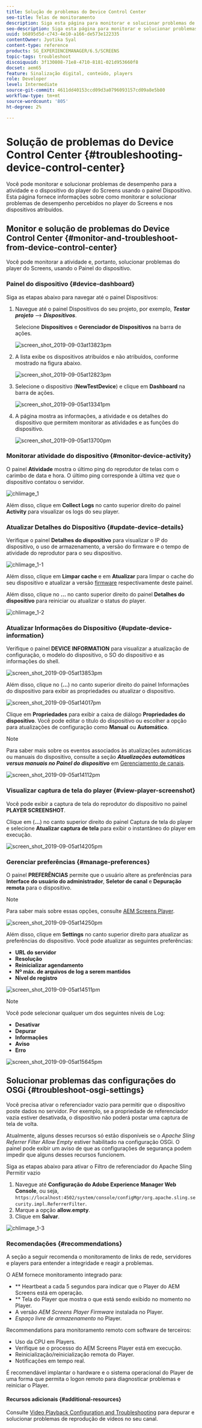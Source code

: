 ```yaml
---
title: Solução de problemas do Device Control Center
seo-title: Telas de monitoramento
description: Siga esta página para monitorar e solucionar problemas de desempenho de sua atividade e dispositivo do player do Screens usando o painel Dispositivo.
seo-description: Siga esta página para monitorar e solucionar problemas de desempenho de sua atividade e dispositivo do player do Screens usando o painel Dispositivo.
uuid: b6895d5d-c743-4e10-a166-de573e122335
contentOwner: Jyotika Syal
content-type: reference
products: SG_EXPERIENCEMANAGER/6.5/SCREENS
topic-tags: troubleshoot
discoiquuid: 3f130808-71e8-4710-8181-021d953660f8
docset: aem65
feature: Sinalização digital, conteúdo, players
role: Developer
level: Intermediate
source-git-commit: 4611dd40153ccd09d3a0796093157cd09a8e5b80
workflow-type: tm+mt
source-wordcount: '805'
ht-degree: 2%

---
```



# Solução de problemas do Device Control Center {#troubleshooting-device-control-center}

Você pode monitorar e solucionar problemas de desempenho para a atividade e o dispositivo do player do Screens usando o painel Dispositivo. Esta página fornece informações sobre como monitorar e solucionar problemas de desempenho percebidos no player do Screens e nos dispositivos atribuídos.

## Monitor e solução de problemas do Device Control Center {#monitor-and-troubleshoot-from-device-control-center}

Você pode monitorar a atividade e, portanto, solucionar problemas do player do Screens, usando o Painel do dispositivo.

### Painel do dispositivo {#device-dashboard}

Siga as etapas abaixo para navegar até o painel Dispositivos:

1. Navegue até o painel Dispositivos do seu projeto, por exemplo, ***Testar projeto*** —> ***Dispositivos***.

   Selecione **Dispositivos** e **Gerenciador de Dispositivos** na barra de ações.

   ![screen_shot_2019-09-03at13823pm](assets/screen_shot_2019-09-03at13823pm.png)

1. A lista exibe os dispositivos atribuídos e não atribuídos, conforme mostrado na figura abaixo.

   ![screen_shot_2019-09-05at12823pm](assets/screen_shot_2019-09-05at12823pm.png)

1. Selecione o dispositivo (**NewTestDevice**) e clique em **Dashboard** na barra de ações.

   ![screen_shot_2019-09-05at13341pm](assets/screen_shot_2019-09-05at13341pm.png)

1. A página mostra as informações, a atividade e os detalhes do dispositivo que permitem monitorar as atividades e as funções do dispositivo.

   ![screen_shot_2019-09-05at13700pm](assets/screen_shot_2019-09-05at13700pm.png)

### Monitorar atividade do dispositivo {#monitor-device-activity}

O painel **Atividade** mostra o último ping do reprodutor de telas com o carimbo de data e hora. O último ping corresponde à última vez que o dispositivo contatou o servidor.

![chlimage_1](assets/chlimage_1.png)

Além disso, clique em **Collect Logs** no canto superior direito do painel **Activity** para visualizar os logs do seu player.

### Atualizar Detalhes do Dispositivo {#update-device-details}

Verifique o painel **Detalhes do dispositivo** para visualizar o IP do dispositivo, o uso de armazenamento, a versão do firmware e o tempo de atividade do reprodutor para o seu dispositivo.

![chlimage_1-1](assets/chlimage_1-1.png)

Além disso, clique em **Limpar cache** e em **Atualizar** para limpar o cache do seu dispositivo e atualizar a versão [firmware](screens-glossary.md) respectivamente deste painel.

Além disso, clique no **...** no canto superior direito do painel **Detalhes do dispositivo** para reiniciar ou atualizar o status do player.

![chlimage_1-2](assets/chlimage_1-2.png)

### Atualizar Informações do Dispositivo {#update-device-information}

Verifique o painel **DEVICE INFORMATION** para visualizar a atualização de configuração, o modelo do dispositivo, o SO do dispositivo e as informações do shell.

![screen_shot_2019-09-05at13853pm](assets/screen_shot_2019-09-05at13853pm.png)

Além disso, clique no (**...**) no canto superior direito do painel Informações do dispositivo para exibir as propriedades ou atualizar o dispositivo.

![screen_shot_2019-09-05at14017pm](assets/screen_shot_2019-09-05at14017pm.png)

Clique em **Propriedades** para exibir a caixa de diálogo **Propriedades do dispositivo**. Você pode editar o título do dispositivo ou escolher a opção para atualizações de configuração como **Manual** ou **Automático**.

>[!NOTE]
>
>Para saber mais sobre os eventos associados às atualizações automáticas ou manuais do dispositivo, consulte a seção ***Atualizações automáticas versus manuais no Painel do dispositivo*** em [Gerenciamento de canais](managing-channels.md).

![screen_shot_2019-09-05at14112pm](assets/screen_shot_2019-09-05at14112pm.png)

### Visualizar captura de tela do player {#view-player-screenshot}

Você pode exibir a captura de tela do reprodutor do dispositivo no painel **PLAYER SCREENSHOT**.

Clique em (**...**) no canto superior direito do painel Captura de tela do player e selecione **Atualizar captura de tela** para exibir o instantâneo do player em execução.

![screen_shot_2019-09-05at14205pm](assets/screen_shot_2019-09-05at14205pm.png)

### Gerenciar preferências {#manage-preferences}

O painel **PREFERÊNCIAS** permite que o usuário altere as preferências para **Interface do usuário do administrador**, **Seletor de canal** e **Depuração remota** para o dispositivo.

>[!NOTE]
>Para saber mais sobre essas opções, consulte [AEM Screens Player](working-with-screens-player.md).

![screen_shot_2019-09-05at14250pm](assets/screen_shot_2019-09-05at14250pm.png)

Além disso, clique em **Settings** no canto superior direito para atualizar as preferências do dispositivo. Você pode atualizar as seguintes preferências:

* **URL do servidor**
* **Resolução**
* **Reinicializar agendamento**
* **Nº máx. de arquivos de log a serem mantidos**
* **Nível de registro**

![screen_shot_2019-09-05at14511pm](assets/screen_shot_2019-09-05at14511pm.png)

>[!NOTE]
>Você pode selecionar qualquer um dos seguintes níveis de Log:
>* **Desativar**
>* **Depurar**
>* **Informações**
>* **Aviso**
>* **Erro**


![screen_shot_2019-09-05at15645pm](assets/screen_shot_2019-09-05at15645pm.png)

## Solucionar problemas das configurações do OSGi {#troubleshoot-osgi-settings}

Você precisa ativar o referenciador vazio para permitir que o dispositivo poste dados no servidor. Por exemplo, se a propriedade de referenciador vazia estiver desativada, o dispositivo não poderá postar uma captura de tela de volta.

Atualmente, alguns desses recursos só estão disponíveis se o *Apache Sling Referrer Filter Allow Empty* estiver habilitado na configuração OSGi. O painel pode exibir um aviso de que as configurações de segurança podem impedir que alguns desses recursos funcionem.

Siga as etapas abaixo para ativar o Filtro de referenciador do Apache Sling Permitir vazio

1. Navegue até **Configuração do Adobe Experience Manager Web Console**, ou seja, `https://localhost:4502/system/console/configMgr/org.apache.sling.security.impl.ReferrerFilter`.
1. Marque a opção **allow.empty**.
1. Clique em **Salvar**.

![chlimage_1-3](assets/chlimage_1-3.png)

### Recomendações {#recommendations}

A seção a seguir recomenda o monitoramento de links de rede, servidores e players para entender a integridade e reagir a problemas.

O AEM fornece monitoramento integrado para:

* ** Heartbeat a cada 5 segundos para indicar que o Player do AEM Screens está em operação.
* ** Tela do Player que mostra o que está sendo exibido no momento no Player.
* A versão *AEM Screens Player Firmware* instalada no Player.
* *Espaço livre de armazenamento* no Player.

Recommendations para monitoramento remoto com software de terceiros:

* Uso da CPU em Players.
* Verifique se o processo do AEM Screens Player está em execução.
* Reinicialização/reinicialização remota do Player.
* Notificações em tempo real.

É recomendável implantar o hardware e o sistema operacional do Player de uma forma que permita o logon remoto para diagnosticar problemas e reiniciar o Player.

#### Recursos adicionais {#additional-resources}

Consulte [Video Playback Configuration and Troubleshooting](troubleshoot-videos.md) para depurar e solucionar problemas de reprodução de vídeos no seu canal.
